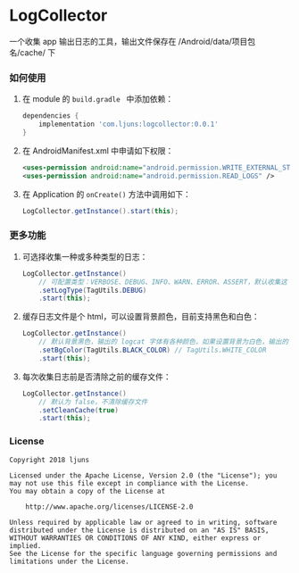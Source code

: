# LogCollector
一个收集 app 输出日志的工具，输出文件保存在 /Android/data/项目包名/cache/ 下

### 如何使用
1. 在 module 的 `build.gradle ` 中添加依赖：
	``` gradle
	dependencies {
	    implementation 'com.ljuns:logcollector:0.0.1'
	}
	```
2. 在 AndroidManifest.xml 中申请如下权限：
	``` xml
  	<uses-permission android:name="android.permission.WRITE_EXTERNAL_STORAGE" />
  	<uses-permission android:name="android.permission.READ_LOGS" />
  	```
3. 在 Application 的 `onCreate()` 方法中调用如下：
  	``` java
  	LogCollector.getInstance().start(this);
  	```
### 更多功能
1. 可选择收集一种或多种类型的日志：
	``` java
  	LogCollector.getInstance()
	  	// 可配置类型：VERBOSE、DEBUG、INFO、WARN、ERROR、ASSERT，默认收集这 6 种
	  	.setLogType(TagUtils.DEBUG)
	  	.start(this);
  	```
2. 缓存日志文件是个 html，可以设置背景颜色，目前支持黑色和白色：
	  ``` java
	  LogCollector.getInstance()
		  // 默认背景黑色，输出的 logcat 字体有各种颜色，如果设置背景为白色，输出的 logcat 字体为黑色
		  .setBgColor(TagUtils.BLACK_COLOR) // TagUtils.WHITE_COLOR
		  .start(this);
	  ```
3. 每次收集日志前是否清除之前的缓存文件：
	  ``` java
	  LogCollector.getInstance()
		  // 默认为 false，不清除缓存文件
		  .setCleanCache(true)
		  .start(this);
	  ```

### License
	Copyright 2018 ljuns

	Licensed under the Apache License, Version 2.0 (the "License");	you may not use this file except in compliance with the License.
	You may obtain a copy of the License at

		http://www.apache.org/licenses/LICENSE-2.0

	Unless required by applicable law or agreed to in writing, software
	distributed under the License is distributed on an "AS IS" BASIS,
	WITHOUT WARRANTIES OR CONDITIONS OF ANY KIND, either express or implied.
	See the License for the specific language governing permissions and
	limitations under the License.
